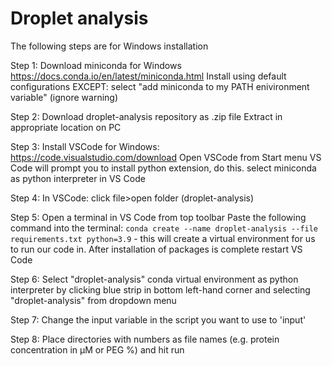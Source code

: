 # Droplet analysis

The following steps are for Windows installation

Step 1: Download miniconda for Windows https://docs.conda.io/en/latest/miniconda.html
Install using default configurations
EXCEPT: select "add miniconda to my PATH enivironment variable" (ignore warning)

Step 2: Download droplet-analysis repository as .zip file
Extract in appropriate location on PC

Step 3: Install VSCode for Windows: https://code.visualstudio.com/download
Open VSCode from Start menu
VS Code will prompt you to install python extension, do this.
select miniconda as python interpreter in VS Code

Step 4: In VSCode: click file>open folder (droplet-analysis)

Step 5: Open a terminal in VS Code from top toolbar
Paste the following command into the terminal: `conda create --name droplet-analysis --file requirements.txt python=3.9` - this will create a virtual environment for us to run our code in.
After installation of packages is complete restart VS Code

Step 6: Select "droplet-analysis" conda virtual environment as python interpreter by clicking blue strip in bottom left-hand corner and selecting "droplet-analysis" from dropdown menu

Step 7: Change the input variable in the script you want to use to 'input'

Step 8: Place directories with numbers as file names (e.g. protein concentration in µM or PEG %) and hit run
